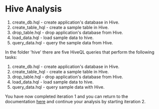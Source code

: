 # Hive Analysis


1. create_db.hql - create application's database in Hive.
2. create_table_hql - create a sample table in Hive.
3. drop_table.hql - drop application's database from Hive.
4. load_data.hql - load sample data to hive.
5. query_data.hql - query the sample data from Hive.


In the folder 'hive' there are five HiveQL queries that perform the following tasks:

1. create_db.hql - create application's database in Hive.
2. create_table_hql - create a sample table in Hive.
3. drop_table.hql - drop application's database from Hive.
4. load_data.hql - load sample data to hive.
5. query_data.hql - query sample data with Hive.


You have now completed iteration 1 and you can return to the documentation [here](https://github.com/UoW-CPC/rabbda-university-portal#iteration-2---ingesting-postgres-data-hdfs-and-analyse-them-with-pig) and continue your analysis by starting iteration 2.


